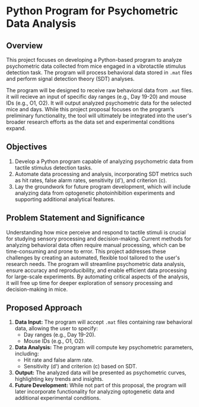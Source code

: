 # Python Program for Psychometric Data Analysis

## Overview
This project focuses on developing a Python-based program to analyze psychometric data collected from mice engaged in a vibrotactile stimulus detection task. The program will process behavioral data stored in `.mat` files and perform signal detection theory (SDT) analyses. 

The program will be designed to receive raw behavioral data from `.mat` files. it will recieve an input of specific day ranges (e.g., Day 19-20) and mouse IDs (e.g., O1, O2). It will output analyzed psychometric data for the selected mice and days. While this project proposal focuses on the program’s preliminary functionality, the tool will ultimately be integrated into the user's broader research efforts as the data set and experimental conditions expand.

## Objectives
1. Develop a Python program capable of analyzing psychometric data from tactile stimulus detection tasks.
2. Automate data processing and analysis, incorporating SDT metrics such as hit rates, false alarm rates, sensitivity (d'), and criterion (c).
3. Lay the groundwork for future program development, which will include analyzing data from optogenetic photoinhibition experiments and supporting additional analytical features.

## Problem Statement and Significance
Understanding how mice perceive and respond to tactile stimuli is crucial for studying sensory processing and decision-making. Current methods for analyzing behavioral data often require manual processing, which can be time-consuming and prone to error. This project addresses these challenges by creating an automated, flexible tool tailored to the user's research needs. The program will streamline psychometric data analysis, ensure accuracy and reproducibility, and enable efficient data processing for large-scale experiments. By automating critical aspects of the analysis, it will free up time for deeper exploration of sensory processing and decision-making in mice.

## Proposed Approach
1. **Data Input:** The program will accept `.mat` files containing raw behavioral data, allowing the user to specify:
   - Day ranges (e.g., Day 19-20).
   - Mouse IDs (e.g., O1, O2).
2. **Data Analysis:** The program will compute key psychometric parameters, including:
   - Hit rate and false alarm rate.
   - Sensitivity (d') and criterion (c) based on SDT.
3. **Output:** The analyzed data will be presented as psychometric curves, highlighting key trends and insights.
4. **Future Development:** While not part of this proposal, the program will later incorporate functionality for analyzing optogenetic data and additional experimental conditions.

